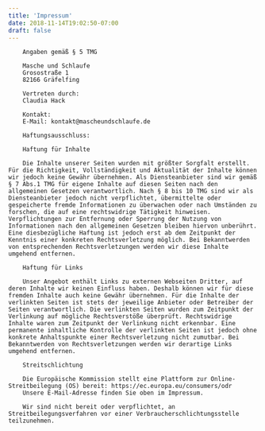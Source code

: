 ```yaml
---
title: 'Impressum'
date: 2018-11-14T19:02:50-07:00
draft: false
---
```

        Angaben gemäß § 5 TMG
        
        Masche und Schlaufe
        Grosostraße 1
        82166 Gräfelfing
        
        Vertreten durch:
        Claudia Hack
        
        Kontakt:
        E-Mail: kontakt@mascheundschlaufe.de
        
        Haftungsausschluss:
        
        Haftung für Inhalte
        
        Die Inhalte unserer Seiten wurden mit größter Sorgfalt erstellt. Für die Richtigkeit, Vollständigkeit und Aktualität der Inhalte können wir jedoch keine Gewähr übernehmen. Als Diensteanbieter sind wir gemäß § 7 Abs.1 TMG für eigene Inhalte auf diesen Seiten nach den allgemeinen Gesetzen verantwortlich. Nach § 8 bis 10 TMG sind wir als Diensteanbieter jedoch nicht verpflichtet, übermittelte oder gespeicherte fremde Informationen zu überwachen oder nach Umständen zu forschen, die auf eine rechtswidrige Tätigkeit hinweisen. Verpflichtungen zur Entfernung oder Sperrung der Nutzung von Informationen nach den allgemeinen Gesetzen bleiben hiervon unberührt. Eine diesbezügliche Haftung ist jedoch erst ab dem Zeitpunkt der Kenntnis einer konkreten Rechtsverletzung möglich. Bei Bekanntwerden von entsprechenden Rechtsverletzungen werden wir diese Inhalte umgehend entfernen.
        
        Haftung für Links
        
        Unser Angebot enthält Links zu externen Webseiten Dritter, auf deren Inhalte wir keinen Einfluss haben. Deshalb können wir für diese fremden Inhalte auch keine Gewähr übernehmen. Für die Inhalte der verlinkten Seiten ist stets der jeweilige Anbieter oder Betreiber der Seiten verantwortlich. Die verlinkten Seiten wurden zum Zeitpunkt der Verlinkung auf mögliche Rechtsverstöße überprüft. Rechtswidrige Inhalte waren zum Zeitpunkt der Verlinkung nicht erkennbar. Eine permanente inhaltliche Kontrolle der verlinkten Seiten ist jedoch ohne konkrete Anhaltspunkte einer Rechtsverletzung nicht zumutbar. Bei Bekanntwerden von Rechtsverletzungen werden wir derartige Links umgehend entfernen.
        
        Streitschlichtung
        
        Die Europäische Kommission stellt eine Plattform zur Online-Streitbeilegung (OS) bereit: https://ec.europa.eu/consumers/odr
        Unsere E-Mail-Adresse finden Sie oben im Impressum.
        
        Wir sind nicht bereit oder verpflichtet, an Streitbeilegungsverfahren vor einer Verbraucherschlichtungsstelle teilzunehmen.
